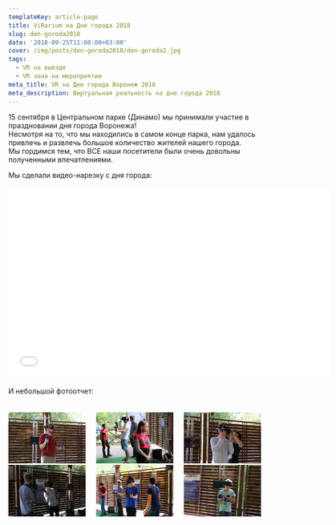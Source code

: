 ```yaml
---
templateKey: article-page
title: ViRarium на Дне города 2018
slug: den-goroda2018
date: '2018-09-25T11:00:00+03:00'
cover: /img/posts/den-goroda2018/den-goroda2.jpg
tags:
  - VR на выезде
  - VR зона на мероприятии
meta_title: VR на Дне города Воронеж 2018
meta_description: Виртуальная реальность на дне города 2018
---
```

15 сентября в Центральном парке (Динамо) мы принимали участие в праздновании дня города Воронежа!<br/>
Несмотря на то, что мы находились в самом конце парка, нам удалось привлечь и развлечь
 большое количество жителей нашего города.<br/>
Мы гордимся тем, что ВСЕ наши посетители были очень довольны полученными впечатлениями.<br/>

Мы сделали видео-нарезку с дня города:
<div style='text-align: center;'>
  <iframe src="//vk.com/video_ext.php?oid=-162627150&id=456239030&hash=e67534211522cdf1&hd=2" width="640" height="380" frameborder="0" allowfullscreen></iframe>
</div>
<br/>
И небольшой фотоотчет:<br/>
<br/>
<br/>
<div class='columns'>
  <div class='column'>
    <img src='/img/posts/den-goroda2018/den-goroda1.jpg' />
  </div>
  <div class='column'>
    <img src='/img/posts/den-goroda2018/den-goroda3.jpg'/>
  </div>
  <div class='column'>
    <img src='/img/posts/den-goroda2018/den-goroda4.jpg' />
  </div>
</div>
<div class='columns'>
  <div class='column'>
    <img src='/img/posts/den-goroda2018/den-goroda5.jpg' />
  </div>
  <div class='column'>
    <img src='/img/posts/den-goroda2018/den-goroda6.jpg' />
  </div>
  <div class='column'>
    <img src='/img/posts/den-goroda2018/den-goroda7.jpg' />
  </div>
</div>
